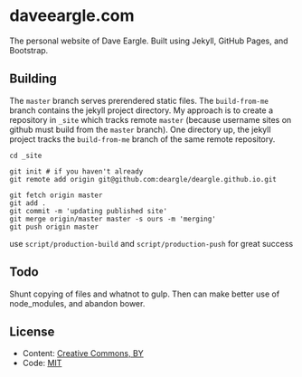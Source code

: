 # daveeargle.com

The personal website of Dave Eargle. Built using Jekyll, GitHub Pages, and Bootstrap.

## Building

The `master` branch serves prerendered static files. The `build-from-me` branch contains the jekyll project directory.
My approach is to create a repository in `_site` which tracks remote `master` (because username sites on github
        must build from the `master` branch). One directory up, the jekyll project tracks the `build-from-me` branch
of the same remote repository. 

```
cd _site

git init # if you haven't already
git remote add origin git@github.com:deargle/deargle.github.io.git

git fetch origin master
git add .
git commit -m 'updating published site'
git merge origin/master master -s ours -m 'merging'
git push origin master
```

use `script/production-build` and `script/production-push` for great success

## Todo
Shunt copying of files and whatnot to gulp. Then can make better use of node_modules, and abandon bower.

## License

* Content: [Creative Commons, BY](http://creativecommons.org/licenses/by/3.0/)
* Code: [MIT](http://opensource.org/licenses/mit-license.php)


